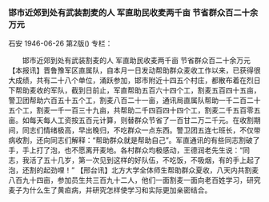 ### 邯市近郊到处有武装割麦的人  军直助民收麦两千亩  节省群众百二十余万元
石安
1946-06-26
第2版()
专栏：

　　邯市近郊到处有武装割麦的人
    军直助民收麦两千亩
    节省群众百二十余万元
    【本报讯】晋鲁豫军区直属队，自本月一日发动帮助群众麦收工作以来，已获得很大成绩，共有二十八个单位，涌跃参加，邯市附近十四五个村庄，都散布着在烈日下帮助麦收的军队，截到日前止，军直帮助五百六十四个工，割麦五百四十五亩，警卫团帮助六百五十五个工，割麦八百二十一亩，通讯局直属队帮助一千二百二十五个工，割麦一千一百三十九亩，共帮助二千四百四十四个工，割麦二千五百零五亩。如每天每人工资按五百元计算，则替群众节省了一百甘二万二千元。在收割期间，同志们情绪极高，早出晚归，不吃群众一点东西。警卫团五连七班长，不仅带病收割，还向同志们解释：“帮助群众就是帮助自己”。军直通讯的有些同志割破了手，手上打了泡，也不愿离开麦地。各村群众均极感动，王德润老先生说：“同志，我活了五十几岁，第一次见到这样的好队伍，不吃饭，不吸烟，有的手上起了泡，还割的起劲哩！”
    【邢台讯】北方大学全体师生帮助群众夏收，八天内共割麦八百九十四亩，参加员生共三百九十二人，他们一面割麦一面向老百姓学习，研究麦子为什么生了黄疸病，并研究怎样使学习和实际更加亲密结合。
